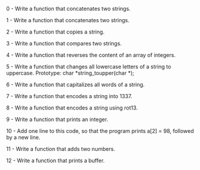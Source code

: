 0 - Write a function that concatenates two strings.

1 - Write a function that concatenates two strings.

2 - Write a function that copies a string.

3 - Write a function that compares two strings.

4 - Write a function that reverses the content of an array of integers.

5 - Write a function that changes all lowercase letters of a string to uppercase. Prototype: char *string_toupper(char *);

6 - Write a function that capitalizes all words of a string.

7 - Write a function that encodes a string into 1337.

8 - Write a function that encodes a string using rot13.

9 - Write a function that prints an integer.

10 - Add one line to this code, so that the program prints a[2] = 98, followed by a new line.

11 - Write a function that adds two numbers.

12 - Write a function that prints a buffer.




